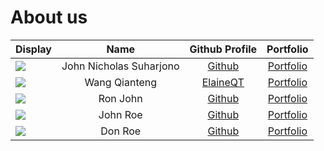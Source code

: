 # About us

Display |          Name           | Github Profile | Portfolio 
--------|:-----------------------:|:--------------:|:---------:
![](https://via.placeholder.com/100.png?text=Photo) | John Nicholas Suharjono | [Github](https://github.com/johnsuharjono) | [Portfolio](docs/team/johndoe.md)
![](https://via.placeholder.com/100.png?text=Photo) | Wang Qianteng | [ElaineQT](https://github.com/ElaineQT) | [Portfolio](docs/team/johndoe.md)
![](https://via.placeholder.com/100.png?text=Photo) |        Ron John         | [Github](https://github.com/) | [Portfolio](docs/team/johndoe.md)
![](https://via.placeholder.com/100.png?text=Photo) |        John Roe         | [Github](https://github.com/) | [Portfolio](docs/team/johndoe.md)
![](https://via.placeholder.com/100.png?text=Photo) |         Don Roe         | [Github](https://github.com/) | [Portfolio](docs/team/johndoe.md)
